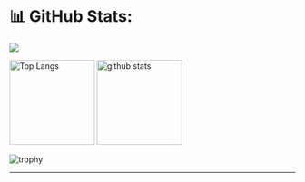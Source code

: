 # 📊 GitHub Stats:
![](http://github-profile-summary-cards.vercel.app/api/cards/profile-details?username=mi8bi&theme=dracula)

<p align="left"> 
  <img alt="Top Langs" height="150px" src="https://github-readme-stats.vercel.app/api/top-langs/?username=mi8bi&layout=compact&count_private=true&show_icons=true&theme=dracula" />
  <img alt="github stats" height="150px" src="https://github-readme-stats.vercel.app/api?username=mi8bi&count_private=true&show_icons=true&show_icons=true&theme=dracula" />
</p>

![trophy](https://github-profile-trophy.vercel.app/?username=mi8bi&theme=dracula&margin-w=4)

---

<!-- Proudly created with GPRM ( https://gprm.itsvg.in ) -->
